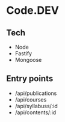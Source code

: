 # Code.DEV

## Tech

- Node
- Fastify
- Mongoose

## Entry points

- /api/publications
- /api/courses
- /api/syllabuss/:id
- /api/contents/:id